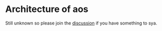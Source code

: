# Architecture of aos

Still unknown so please join the [discussion](https://spectrum.chat/thread/e3dbeebd-75ee-492a-abf2-cc83c98d85a3) if you have something to sya.
